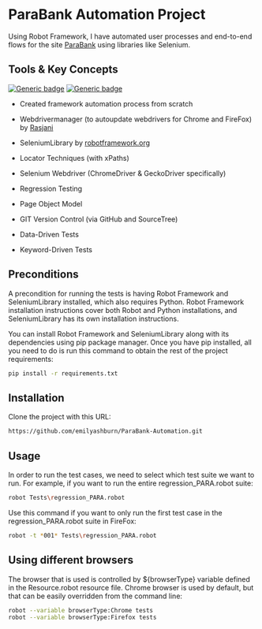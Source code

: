 # ParaBank Automation Project

Using Robot Framework, I have automated user processes and end-to-end flows for the site [ParaBank](https://parabank.parasoft.com/parabank/index.htm) using libraries like Selenium.

## Tools & Key Concepts

[![Generic badge](https://img.shields.io/badge/Python-3.10.10-<COLOR>.svg)](https://shields.io/)
[![Generic badge](https://img.shields.io/badge/RobotFramework-6.0.2-<COLOR>.svg)](https://shields.io/)

- Created framework automation process from scratch
- Webdrivermanager (to autoupdate webdrivers for Chrome and FireFox) by [Rasjani](https://github.com/MarketSquare/webdrivermanager)
- SeleniumLibrary by [robotframework.org](https://robotframework.org/SeleniumLibrary/SeleniumLibrary.html)

- Locator Techniques (with xPaths)
- Selenium Webdriver (ChromeDriver & GeckoDriver specifically)
- Regression Testing
- Page Object Model
- GIT Version Control (via GitHub and SourceTree)
- Data-Driven Tests
- Keyword-Driven Tests

## Preconditions

A precondition for running the tests is having Robot Framework and SeleniumLibrary installed, which also requires Python. Robot Framework installation instructions cover both Robot and Python installations, and SeleniumLibrary has its own installation instructions.

You can install Robot Framework and SeleniumLibrary along with its dependencies using pip package manager. Once you have pip installed, all you need to do is run this command to obtain the rest of the project requirements:
```bash
pip install -r requirements.txt
```

## Installation
Clone the project with this URL:
```bash
https://github.com/emilyashburn/ParaBank-Automation.git
```


## Usage
In order to run the test cases, we need to select which test suite we want to run. For example, if you want to run the entire regression_PARA.robot suite:
```bash
robot Tests\regression_PARA.robot
```
Use this command if you want to only run the first test case in the regression_PARA.robot suite in FireFox:
```bash
robot -t *001* Tests\regression_PARA.robot
```

## Using different browsers
The browser that is used is controlled by ${browserType} variable defined in the Resource.robot resource file. Chrome browser is used by default, but that can be easily overridden from the command line:

```bash
robot --variable browserType:Chrome tests
robot --variable browserType:Firefox tests
```
